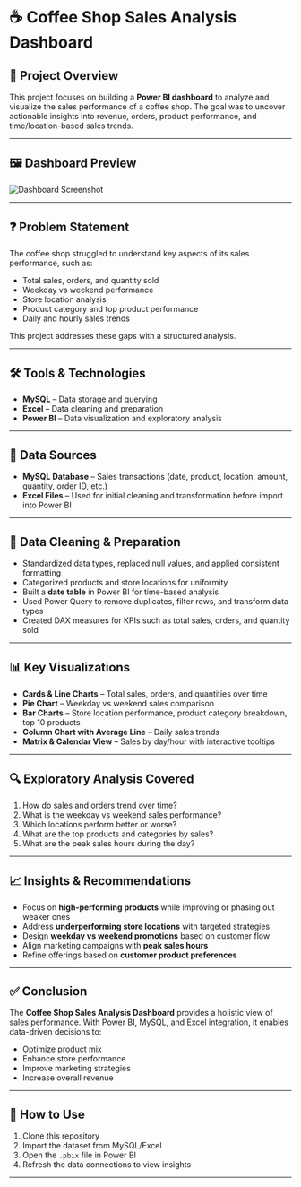 # ☕ Coffee Shop Sales Analysis Dashboard  

## 📌 Project Overview  
This project focuses on building a **Power BI dashboard** to analyze and visualize the sales performance of a coffee shop. The goal was to uncover actionable insights into revenue, orders, product performance, and time/location-based sales trends.  

---

## 🖼 Dashboard Preview  
![Dashboard Screenshot](path/to/your/image.png)  

---

## ❓ Problem Statement  
The coffee shop struggled to understand key aspects of its sales performance, such as:  
- Total sales, orders, and quantity sold  
- Weekday vs weekend performance  
- Store location analysis  
- Product category and top product performance  
- Daily and hourly sales trends  

This project addresses these gaps with a structured analysis.  

---

## 🛠 Tools & Technologies  
- **MySQL** – Data storage and querying  
- **Excel** – Data cleaning and preparation  
- **Power BI** – Data visualization and exploratory analysis  

---

## 📂 Data Sources  
- **MySQL Database** – Sales transactions (date, product, location, amount, quantity, order ID, etc.)  
- **Excel Files** – Used for initial cleaning and transformation before import into Power BI  

---

## 🧹 Data Cleaning & Preparation  
- Standardized data types, replaced null values, and applied consistent formatting  
- Categorized products and store locations for uniformity  
- Built a **date table** in Power BI for time-based analysis  
- Used Power Query to remove duplicates, filter rows, and transform data types  
- Created DAX measures for KPIs such as total sales, orders, and quantity sold  

---

## 📊 Key Visualizations  
- **Cards & Line Charts** – Total sales, orders, and quantities over time  
- **Pie Chart** – Weekday vs weekend sales comparison  
- **Bar Charts** – Store location performance, product category breakdown, top 10 products  
- **Column Chart with Average Line** – Daily sales trends  
- **Matrix & Calendar View** – Sales by day/hour with interactive tooltips  

---

## 🔍 Exploratory Analysis Covered  
1. How do sales and orders trend over time?  
2. What is the weekday vs weekend sales performance?  
3. Which locations perform better or worse?  
4. What are the top products and categories by sales?  
5. What are the peak sales hours during the day?  

---

## 📈 Insights & Recommendations  
- Focus on **high-performing products** while improving or phasing out weaker ones  
- Address **underperforming store locations** with targeted strategies  
- Design **weekday vs weekend promotions** based on customer flow  
- Align marketing campaigns with **peak sales hours**  
- Refine offerings based on **customer product preferences**  

---

## ✅ Conclusion  
The **Coffee Shop Sales Analysis Dashboard** provides a holistic view of sales performance. With Power BI, MySQL, and Excel integration, it enables data-driven decisions to:  
- Optimize product mix  
- Enhance store performance  
- Improve marketing strategies  
- Increase overall revenue  

---

## 🚀 How to Use  
1. Clone this repository  
2. Import the dataset from MySQL/Excel  
3. Open the `.pbix` file in Power BI  
4. Refresh the data connections to view insights  

---
